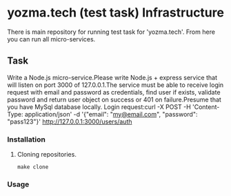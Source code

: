 # yozma.tech (test task) Infrastructure
There is main repository for running test task for 'yozma.tech'.
From here you can run all micro-services.

## Task
Write a Node.js micro-service.Please write Node.js + express service that will listen on port 3000 of 127.0.0.1.The service must be able to receive login request with email and password as credentials, find user if exists, validate password and return user object on success or 401 on failure.Presume that you have MySql database locally. Login request:curl -X POST -H 'Content-Type: application/json' -d '{"email": "my@email.com", "password": "pass123"}' http://127.0.0.1:3000/users/auth

### Installation
1. Cloning repositories.

      ```make clone```

### Usage

